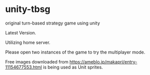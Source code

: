 # unity-tbsg
original turn-based strategy game using unity

Latest Version.

Utilizing home server.

Please open two instances of the game to try the multiplayer mode.

Free images downloaded from https://ameblo.jp/makapri/entry-11154677553.html is being used as Unit sprites. 
